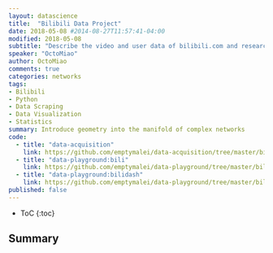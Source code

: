 ```yaml
---
layout: datascience
title:  "Bilibili Data Project"
date: 2018-05-08 #2014-08-27T11:57:41-04:00
modified: 2018-05-08
subtitle: "Describe the video and user data of bilibili.com and research video characteristics and user profiles"
speaker: "OctoMiao"
author: OctoMiao
comments: true
categories: networks
tags:
- Bilibili
- Python
- Data Scraping
- Data Visualization
- Statistics
summary: Introduce geometry into the manifold of complex networks
code:
  - title: "data-acquisition"
    link: https://github.com/emptymalei/data-acquisition/tree/master/bilibili
  - title: "data-playground:bili"
    link: https://github.com/emptymalei/data-playground/tree/master/bili
  - title: "data-playground:bilidash"
    link: https://github.com/emptymalei/data-playground/tree/master/bilidash
published: false
---
```



* ToC
{:toc}

## Summary
